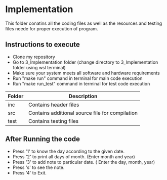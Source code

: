 # Implementation

This folder conatins all the coding files as well as the resources and testing files neede for proper execution of program.

## Instructions to execute
* Clone my repository
* Go to 3_Implementation folder (change directory to 3_Implementation folder using wsl terminal)
* Make sure your system meets all software and hardware requirements
* Run "make run" command in terminal for main code execution
* Run "make run_test" command in terminal for test code execution

| Folder | Description |
| --- | --- | 
| inc | Contains header files | 
| src | Contains additional source file for compilation | 
| test | Contains testing files |

## After Running the code 
* Press '1' to know the day according to the given date.
* Press '2' to print all days of month. (Enter month and year)
* Press '3' to add note to particular date. ( Enter the day, month, year)
* Press 's' to see the note.
* Press '4' to Exit.
